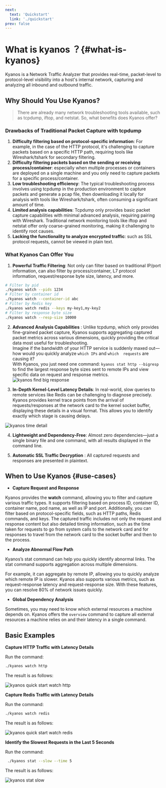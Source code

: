 ```yaml
---
next:
  text: 'Quickstart'
  link: './quickstart'
prev: false
---
```


# What is kyanos ？{#what-is-kyanos}

Kyanos is a Network Traffic Analyzer that provides real-time, packet-level to protocol-level visibility into a host's internal network, capturing and analyzing all inbound and outbound traffic.

## Why Should You Use Kyanos?

> There are already many network troubleshooting tools available, such as tcpdump, iftop, and netstat. So, what benefits does Kyanos offer?

### Drawbacks of Traditional Packet Capture with tcpdump

1. **Difficulty filtering based on protocol-specific information**: For example, in the case of the HTTP protocol, it's challenging to capture packets based on a specific HTTP path, requiring tools like Wireshark/tshark for secondary filtering.
2. **Difficulty filtering packets based on the sending or receiving process/container**: especially when multiple processes or containers are deployed on a single machine and you only need to capture packets for a specific  process/container.
3. **Low troubleshooting efficiency**: The typical troubleshooting process involves using tcpdump in the production environment to capture packets and generate a pcap file, then downloading it locally for analysis with tools like Wireshark/tshark, often consuming a significant amount of time.
4. **Limited analysis capabilities**: Tcpdump only provides basic packet capture capabilities with minimal advanced analysis, requiring pairing with Wireshark. Traditional network monitoring tools like iftop and netstat offer only coarse-grained monitoring, making it challenging to identify root causes.
5. **Lacking the functionality to analyze encrypted traffic**: such as SSL protocol requests, cannot be viewed in plain text.

### What Kyanos Can Offer You

1. **Powerful Traffic Filtering**: Not only can filter based on traditional IP/port information, can also filter by process/container, L7 protocol information, request/response byte size, latency, and more.

```bash
# Filter by pid
./kyanos watch --pids 1234
# Filter by container id
./kyanos watch --container-id abc
# Filter by Redis key
./kyanos watch redis --keys my-key1,my-key2
# Filter by response byte size
./kyanos watch --resp-size 10000
```

2. **Advanced Analysis Capabilities** : Unlike tcpdump, which only provides fine-grained packet capture, Kyanos supports aggregating captured packet metrics across various dimensions, quickly providing the critical data most useful for troubleshooting.  
Imagine if the bandwidth of your HTTP service is suddenly maxed out—how would you quickly analyze `which IPs` and `which  requests` are causing it?  
With Kyanos, you just need one command: `kyanos stat http --bigresp` to find the largest response byte sizes sent to remote IPs and view specific data on request and response metrics.  
![kyanos find big response](/whatkyanos.gif)

3. **In-Depth Kernel-Level Latency Details**: In real-world, slow queries to remote services like Redis can be challenging to diagnose precisely. Kyanos provides kernel trace points from the arrival of requests/responses at the network card to the kernel socket buffer, displaying these details in a visual format. This allows you to identify exactly which stage is causing delays.

![kyanos time detail](/timedetail.jpg) 

4. **Lightweight and Dependency-Free**: Almost zero dependencies—just a single binary file and one command, with all results displayed in the command line.

5. **Automatic SSL Traffic Decryption** : All captured requests and responses are presented in plaintext.

## When to Use Kyanos {#use-cases}

- **Capture Request and Response**

Kyanos provides the **watch** command, allowing you to filter and capture various traffic types. It supports filtering based on process ID, container ID, container name, pod name, as well as IP and port. Additionally, you can filter based on protocol-specific fields, such as HTTP paths, Redis commands, and keys. The captured traffic includes not only the request and response content but also detailed timing information, such as the time taken for requests to go from system calls to the network card and for responses to travel from the network card to the socket buffer and then to the process.

- **Analyze Abnormal Flow Path**

Kyanos’s stat command can help you quickly identify abnormal links. The stat command supports aggregation across multiple dimensions. 

For example, it can aggregate by remote IP, allowing you to quickly analyze which remote IP is slower. Kyanos also supports various metrics, such as request-response latency and request-response size. With these features, you can resolve 80% of network issues quickly.

- **Global Dependency Analysis** <Badge type="tip" text="beta" />

Sometimes, you may need to know which external resources a machine depends on. Kyanos offers the `overview` command to capture all external resources a machine relies on and their latency in a single command.

## Basic Examples

**Capture HTTP Traffic with Latency Details**  

Run the command:
```bash
./kyanos watch http
```
The result is as follows:

![kyanos quick start watch http](/qs-watch-http.gif)


**Capture Redis Traffic with Latency Details**  

Run the command:
```bash
./kyanos watch redis
```
The result is as follows:

![kyanos quick start watch redis](/qs-redis.gif)

**Identify the Slowest Requests in the Last 5 Seconds**

Run the command:
```bash
 ./kyanos stat --slow --time 5 
```
The result is as follows:

![kyanos stat slow](/qs-stat-slow.gif)